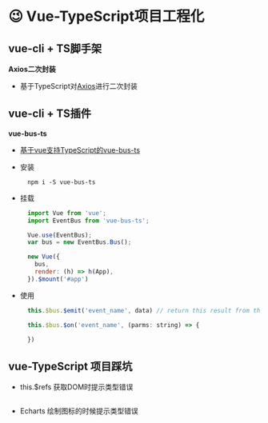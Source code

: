 # &#x1F609; Vue-TypeScript项目工程化
## vue-cli + TS脚手架
**Axios二次封装**
- 基于TypeScript对[Axios](https://www.kancloud.cn/yunye/axios/234845)进行二次封装

## vue-cli + TS插件
**vue-bus-ts**
- [基于vue支持TypeScript的vue-bus-ts]()

- 安装
  ```
    npm i -S vue-bus-ts
  ```
- 挂载
  ```js
    import Vue from 'vue';
    import EventBus from 'vue-bus-ts';

    Vue.use(EventBus);
    var bus = new EventBus.Bus();

    new Vue({
      bus,
      render: (h) => h(App),
    }).$mount('#app')
  ```
- 使用
  ```js
    this.$bus.$emit('event_name', data) // return this result from this event

    this.$bus.$on('event_name', (parms: string) => {

    })
  ```

## vue-TypeScript 项目踩坑
- this.$refs 获取DOM时提示类型错误
  ```ts

  ```

- Echarts  绘制图标的时候提示类型错误
  ```ts
  ```
